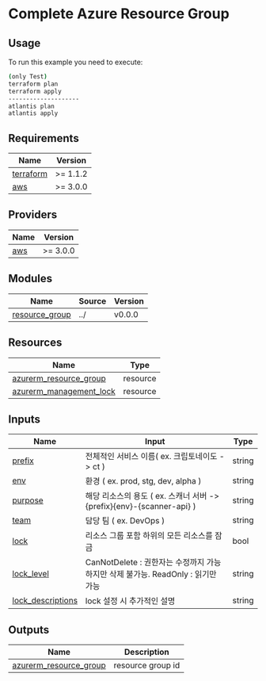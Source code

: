 # Complete Azure Resource Group

## Usage

To run this example you need to execute:

```bash
(only Test) 
terraform plan 
terraform apply
--------------------
atlantis plan 
atlantis apply
```

<!-- BEGINNING OF PRE-COMMIT-TERRAFORM DOCS HOOK -->
## Requirements

| Name | Version |
|------|---------|
| <a name="requirement_terraform"></a> [terraform](#requirement\_terraform) | >= 1.1.2 |
| <a name="requirement_azure"></a> [aws](#requirement\_azure) | >= 3.0.0 |

## Providers

| Name | Version |
|------|---------|
| <a name="provider_azure"></a> [aws](#provider\_azure) | >= 3.0.0 |

## Modules

| Name | Source | Version |
|------|--------|---------|
| <a name="resource_group"></a> [resource\_group](#resource_group) | ../ | v0.0.0 |


## Resources

| Name | Type |
|------|------|
| [azurerm\_resource\_group]() | resource |
| [azurerm\_management\_lock]() | resource |

## Inputs

| Name | Input | Type |
|------|------|------|
| [prefix]() | 전체적인 서비스 이름( ex. 크립토네이도 -> ct ) | string |
| [env]() | 환경 ( ex. prod, stg, dev, alpha )| string |
| [purpose]() | 해당 리소스의 용도 ( ex. 스캐너 서버 -> {prefix}{env}-{scanner-api} )| string |
| [team]() | 담당 팀 ( ex. DevOps )| string |
| [lock]() | 리소스 그룹 포함 하위의 모든 리소스를 잠금| bool |
| [lock\_level]() | CanNotDelete : 권한자는 수정까지 가능하지만  삭제 불가능. ReadOnly : 읽기만 가능| string |
| [lock\_descriptions]() | lock 설정 시 추가적인 설명 | string |


## Outputs

| Name | Description |
|------|-------------|
| <a name="id"></a> [azurerm\_resource\_group](#azurerm\_resource\_group.id) | resource group id |
<!-- END OF PRE-COMMIT-TERRAFORM DOCS HOOK -->
